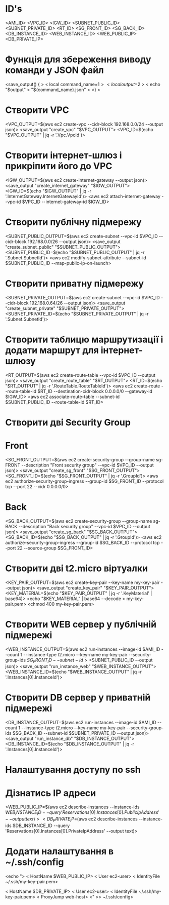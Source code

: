 # ID's
<AMI_ID>
<VPC_ID>
<IGW_ID>
<SUBNET_PUBLIC_ID>
<SUBNET_PRIVATE_ID>
<RT_ID>
<SG_FRONT_ID>
<SG_BACK_ID>
<DB_INSTANCE_ID>
<WEB_INSTANCE_ID>
<WEB_PUBLIC_IP>
<DB_PRIVATE_IP>

# Функція для збереження виводу команди у JSON файл
<save_output() {    >
<  local command_name=$1    >
<  local output=$2    >
<  echo "$output" > "${command_name}.json"    >
<}    >

# Створити VPC
<VPC_OUTPUT=$(aws ec2 create-vpc --cidr-block 192.168.0.0/24 --output json)>
<save_output "create_vpc" "$VPC_OUTPUT">
<VPC_ID=$(echo "$VPC_OUTPUT" | jq -r '.Vpc.VpcId')>

# Створити інтернет-шлюз і прикріпити його до VPC
<IGW_OUTPUT=$(aws ec2 create-internet-gateway --output json)>
<save_output "create_internet_gateway" "$IGW_OUTPUT">
<IGW_ID=$(echo "$IGW_OUTPUT" | jq -r '.InternetGateway.InternetGatewayId')>
<aws ec2 attach-internet-gateway --vpc-id $VPC_ID --internet-gateway-id $IGW_ID>

# Створити публічну підмережу
<SUBNET_PUBLIC_OUTPUT=$(aws ec2 create-subnet --vpc-id $VPC_ID --cidr-block 192.168.0.0/26 --output json)>
<save_output "create_subnet_public" "$SUBNET_PUBLIC_OUTPUT">
<SUBNET_PUBLIC_ID=$(echo "$SUBNET_PUBLIC_OUTPUT" | jq -r '.Subnet.SubnetId')>
<aws ec2 modify-subnet-attribute --subnet-id $SUBNET_PUBLIC_ID --map-public-ip-on-launch>

# Створити приватну підмережу
<SUBNET_PRIVATE_OUTPUT=$(aws ec2 create-subnet --vpc-id $VPC_ID --cidr-block 192.168.0.64/26 --output json)>
<save_output "create_subnet_private" "$SUBNET_PRIVATE_OUTPUT">
<SUBNET_PRIVATE_ID=$(echo "$SUBNET_PRIVATE_OUTPUT" | jq -r '.Subnet.SubnetId')>

# Створити таблицю маршрутизації і додати маршрут для інтернет-шлюзу
<RT_OUTPUT=$(aws ec2 create-route-table --vpc-id $VPC_ID --output json)>
<save_output "create_route_table" "$RT_OUTPUT">
<RT_ID=$(echo "$RT_OUTPUT" | jq -r '.RouteTable.RouteTableId')>
<aws ec2 create-route --route-table-id $RT_ID --destination-cidr-block 0.0.0.0/0 --gateway-id $IGW_ID>
<aws ec2 associate-route-table --subnet-id $SUBNET_PUBLIC_ID --route-table-id $RT_ID>

# Створити дві Security Group
# Front
<SG_FRONT_OUTPUT=$(aws ec2 create-security-group --group-name sg-FRONT --description "Front security group" --vpc-id $VPC_ID --output json)>
<save_output "create_sg_front" "$SG_FRONT_OUTPUT">
<SG_FRONT_ID=$(echo "$SG_FRONT_OUTPUT" | jq -r '.GroupId')>
<aws ec2 authorize-security-group-ingress --group-id $SG_FRONT_ID --protocol tcp --port 22 --cidr 0.0.0.0/0>
# Back
<SG_BACK_OUTPUT=$(aws ec2 create-security-group --group-name sg-BACK --description "Back security group" --vpc-id $VPC_ID --output json)>
<save_output "create_sg_back" "$SG_BACK_OUTPUT">
<SG_BACK_ID=$(echo "$SG_BACK_OUTPUT" | jq -r '.GroupId')>
<aws ec2 authorize-security-group-ingress --group-id $SG_BACK_ID --protocol tcp --port 22 --source-group $SG_FRONT_ID>

# Створити дві t2.micro віртуалки
<KEY_PAIR_OUTPUT=$(aws ec2 create-key-pair --key-name my-key-pair --output json)>
<save_output "create_key_pair" "$KEY_PAIR_OUTPUT">
<KEY_MATERIAL=$(echo "$KEY_PAIR_OUTPUT" | jq -r '.KeyMaterial' | base64)>
<echo "$KEY_MATERIAL" | base64 --decode > my-key-pair.pem>
<chmod 400 my-key-pair.pem>

# Створити WEB сервер у публічній підмережі
<WEB_INSTANCE_OUTPUT=$(aws ec2 run-instances --image-id $AMI_ID --count 1 --instance-type t2.micro --key-name my-key-pair --security-group-ids $SG_FRONT_ID --subnet-id >
<$SUBNET_PUBLIC_ID --output json)>
<save_output "run_instance_web" "$WEB_INSTANCE_OUTPUT">
<WEB_INSTANCE_ID=$(echo "$WEB_INSTANCE_OUTPUT" | jq -r '.Instances[0].InstanceId')>

# Створити DB сервер у приватній підмережі
<DB_INSTANCE_OUTPUT=$(aws ec2 run-instances --image-id $AMI_ID --count 1 --instance-type t2.micro --key-name my-key-pair --security-group-ids $SG_BACK_ID --subnet-id $SUBNET_PRIVATE_ID --output json)>
<save_output "run_instance_db" "$DB_INSTANCE_OUTPUT">
<DB_INSTANCE_ID=$(echo "$DB_INSTANCE_OUTPUT" | jq -r '.Instances[0].InstanceId')>

# Налаштування доступу по ssh
# Дізнатись IP адреси
<WEB_PUBLIC_IP=$(aws ec2 describe-instances --instance-ids $WEB_INSTANCE_ID --query 'Reservations[0].Instances[0].PublicIpAddress' --output text)>
<DB_PRIVATE_IP=$(aws ec2 describe-instances --instance-ids $DB_INSTANCE_ID --query 'Reservations[0].Instances[0].PrivateIpAddress' --output text)>

# Додати налаштування в ~/.ssh/config
<echo ">
<Host web-host>
<  HostName $WEB_PUBLIC_IP>
<  User ec2-user>
<  IdentityFile ~/.ssh/my-key-pair.pem>

<Host db-host>
<  HostName $DB_PRIVATE_IP>
<  User ec2-user>
<  IdentityFile ~/.ssh/my-key-pair.pem>
<  ProxyJump web-host>
<" >> ~/.ssh/config>
